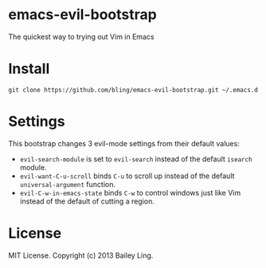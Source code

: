 emacs-evil-bootstrap
====================

The quickest way to trying out Vim in Emacs

Install
=======

`git clone https://github.com/bling/emacs-evil-bootstrap.git ~/.emacs.d`

Settings
========

This bootstrap changes 3 evil-mode settings from their default values:

*  `evil-search-module` is set to `evil-search` instead of the default `isearch` module.
*  `evil-want-C-u-scroll` binds `C-u` to scroll up instead of the default `universal-argument` function.
*  `evil-C-w-in-emacs-state` binds `C-w` to control windows just like Vim instead of the default of cutting a region.

License
=======

MIT License. Copyright (c) 2013 Bailey Ling.
